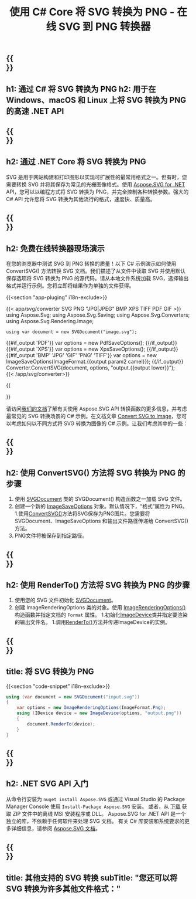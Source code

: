 ﻿---
translation: true
template: ./../_template-child.md
title: 使用 C# Core 将 SVG 转换为 PNG - 在线 SVG 到 PNG 转换器
description: 在 Windows、macOS 和 Linux 上使用 .NET Core API 将 SVG 转换为 PNG。免费试用在线 SVG 到 PNG 转换器！
url: /net/conversion/svg-to-png/
family: svg
platformtag: net
feature: conversion
informat: SVG
outformat: PNG
otherformats: GIF JPEG PNG TIFF PDF XPS BMP
---

{{<section banner>}}
---
h1: 通过 C# 将 SVG 转换为 PNG
h2: 用于在 Windows、macOS 和 Linux 上将 SVG 转换为 PNG 的高速 .NET API
---

{{<section overview>}}
---
h2: 通过 .NET Core 将 SVG 转换为 PNG
---

SVG 是用于网站构建和打印图形以实现可扩展性的最常用格式之一。但有时，您需要转换 SVG 并将其保存为常见的光栅图像格式。使用 [Aspose.SVG for .NET](https://products.aspose.com/svg/net/) API，您可以以编程方式将 SVG 转换为 PNG，并完全控制各种转换参数。强大的 C# API 允许您将 SVG 转换为其他流行的格式，速度快、质量高。


{{<section demos>}}
---
h2: 免费在线转换器现场演示
---

在您的浏览器中测试 SVG 到 PNG 转换的质量！以下 C# 示例演示如何使用 ConvertSVG() 方法转换 SVG 文档。我们描述了从文件中读取 SVG 并使用默认保存选项将 SVG 转换为 PNG 的源代码。请从本地文件系统加载 SVG，选择输出格式并运行示例。您将立即将结果作为单独的文件获得。

{{<section "app-pluging" i18n-exclude>}}

{{< app/svg/converter SVG PNG "JPG|JPEG" BMP XPS TIFF PDF GIF >}}
using Aspose.Svg;
using Aspose.Svg.Saving;
using Aspose.Svg.Converters;
using Aspose.Svg.Rendering.Image;

    using var document = new SVGDocument("image.svg");
{{#if_output 'PDF'}}
    var options = new PdfSaveOptions();
{{/if_output}}
{{#if_output 'XPS'}}
    var options = new XpsSaveOptions();
{{/if_output}}
{{#if_output 'BMP' 'JPG' 'GIF' 'PNG' 'TIFF'}}
    var options = new ImageSaveOptions(ImageFormat.{{output param2 camel}});
{{/if_output}}
    Converter.ConvertSVG(document, options, "output.{{output lower}}");   
{{< /app/svg/converter>}} 

{{<section documentation>}}

请访问<a href="https://docs.aspose.com/svg/net/how-to-work-with-aspose-svg-api/converting/" target="_blank">我们的文档</a>了解有关使用 Aspose.SVG API 转换函数的更多信息，并考虑最常见的 SVG 转换场景的 C# 示例。在文档文章 <a href="https://docs.aspose.com/svg/net/how-to-work-with-aspose-svg-api/convert-svg-to-image/" target="_blank ">Convert SVG to Image</a>，您可以考虑如何以不同方式将 SVG 转换为图像的 C# 示例。让我们考虑其中的一些：

{{<section steps1>}}
---
h2: 使用 ConvertSVG() 方法将 SVG 转换为 PNG 的步骤
---
1. 使用 [SVGDocument](https://apireference.aspose.com/svg/net/aspose.svg/svgdocument) 类的 SVGDocument() 构造函数之一加载 SVG 文件。
1. 创建一个新的 [ImageSaveOptions](https://apireference.aspose.com/svg/net/aspose.svg.saving/imagesaveoptions) 对象。默认情况下，“格式”属性为 PNG。
1.使用[ConvertSVG()](https://apireference.aspose.com/svg/net/aspose.svg.converters/converter/convertsvg/)方法将SVG保存为PNG图片。您需要将 SVGDocument、ImageSaveOptions 和输出文件路径传递给 ConvertSVG() 方法。
1. PNG文件将被保存到指定路径。



{{<section steps2>}}
---
h2: 使用 RenderTo() 方法将 SVG 转换为 PNG 的步骤
---
1. 使用您的 SVG 文件初始化 [SVGDocument](https://apireference.aspose.com/svg/net/aspose.svg/svgdocument)。
1. 创建 ImageRenderingOptions 类的对象。使用 [ImageRenderingOptions()](https://apireference.aspose.com/svg/net/aspose.svg.rendering.image/imagerenderingoptions/constructors/1) 构造函数并指定文档的 `Format` 属性。
1.初始化[ImageDevice](https://apireference.aspose.com/svg/net/aspose.svg.rendering.image/imagedevice)类并指定要渲染的输出文件名。
1.调用[RenderTo()](https://apireference.aspose.com/svg/net/aspose.svg/svgdocument/methods/renderto)方法并传递ImageDevice的实例。



{{<section code-text>}}
---
title: 将 SVG 转换为 PNG
---

{{<section "code-snippet" i18n-exclude>}}

```cs
using (var document = new SVGDocument("input.svg"))
{
	var options = new ImageRenderingOptions(ImageFormat.Png);
	using (IDevice device = new ImageDevice(options, "output.png"))
	{
		document.RenderTo(device);                    
	}
}
```

{{<section get-started>}}
---
h2: .NET SVG API 入门
---

从命令行安装为 ```nuget install Aspose.SVG``` 或通过 Visual Studio 的 Package Manager Console 使用 ```Install-Package Aspose.SVG``` 安装。
或者，从 [下载](https://downloads.aspose.com/svg/net) 获取 ZIP 文件中的离线 MSI 安装程序或 DLL。 Aspose.SVG for .NET API 是一个独立的库，不依赖于任何软件来处理 SVG 文档。
 有关 C# 库安装和系统要求的更多详细信息，请参阅 [Aspose.SVG 文档](https://docs.aspose.com/svg/net/getting-started/)。

 {{<section other-conversions>}}
---
title: 其他支持的 SVG 转换
subTitle: "您还可以将 SVG 转换为许多其他文件格式："
---